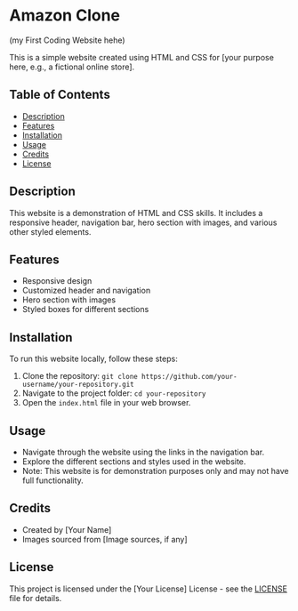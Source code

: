 # Amazon Clone
(my First Coding Website hehe)



This is a simple website created using HTML and CSS for [your purpose here, e.g., a fictional online store].

## Table of Contents

- [Description](#description)
- [Features](#features)
- [Installation](#installation)
- [Usage](#usage)
- [Credits](#credits)
- [License](#license)

## Description

This website is a demonstration of HTML and CSS skills. It includes a responsive header, navigation bar, hero section with images, and various other styled elements.

## Features

- Responsive design
- Customized header and navigation
- Hero section with images
- Styled boxes for different sections

## Installation

To run this website locally, follow these steps:

1. Clone the repository: `git clone https://github.com/your-username/your-repository.git`
2. Navigate to the project folder: `cd your-repository`
3. Open the `index.html` file in your web browser.

## Usage

- Navigate through the website using the links in the navigation bar.
- Explore the different sections and styles used in the website.
- Note: This website is for demonstration purposes only and may not have full functionality.

## Credits

- Created by [Your Name]
- Images sourced from [Image sources, if any]

## License

This project is licensed under the [Your License] License - see the [LICENSE](LICENSE) file for details.
